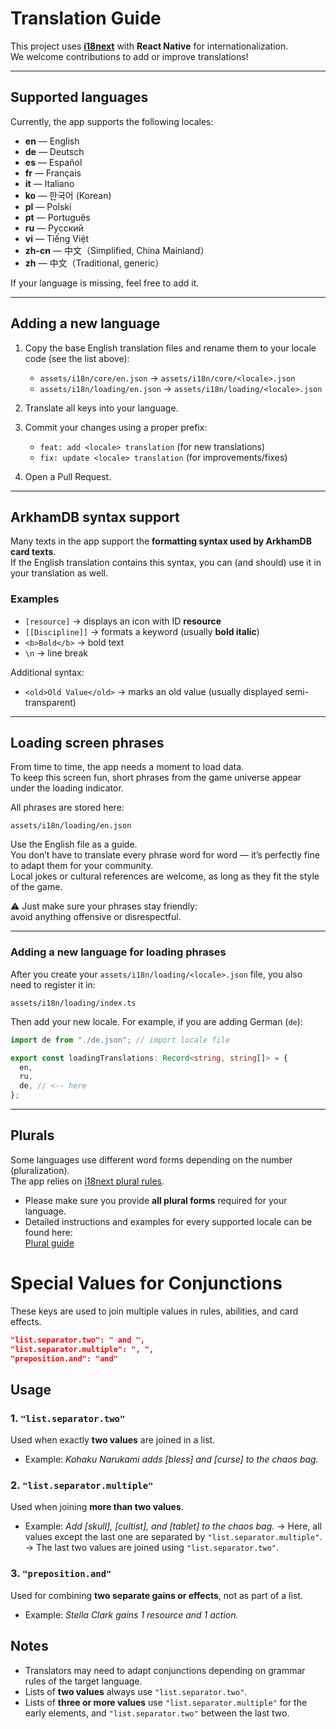# Translation Guide

This project uses **[i18next](https://www.i18next.com/)** with **React Native** for internationalization.  
We welcome contributions to add or improve translations!

---

## Supported languages

Currently, the app supports the following locales:

- **en** — English  
- **de** — Deutsch  
- **es** — Español  
- **fr** — Français  
- **it** — Italiano  
- **ko** — 한국어 (Korean)
- **pl** — Polski  
- **pt** — Português  
- **ru** — Русский  
- **vi** — Tiếng Việt  
- **zh-cn** — 中文（Simplified, China Mainland）  
- **zh** — 中文（Traditional, generic）

If your language is missing, feel free to add it.

---

## Adding a new language

1. Copy the base English translation files and rename them to your locale code (see the list above):

   - `assets/i18n/core/en.json` → `assets/i18n/core/<locale>.json`  
   - `assets/i18n/loading/en.json` → `assets/i18n/loading/<locale>.json`

2. Translate all keys into your language.

3. Commit your changes using a proper prefix:

   - `feat: add <locale> translation` (for new translations)  
   - `fix: update <locale> translation` (for improvements/fixes)

4. Open a Pull Request.

---

## ArkhamDB syntax support

Many texts in the app support the **formatting syntax used by ArkhamDB card texts**.  
If the English translation contains this syntax, you can (and should) use it in your translation as well.

### Examples

- `[resource]` → displays an icon with ID **resource**  
- `[[Discipline]]` → formats a keyword (usually **bold italic**)  
- `<b>Bold</b>` → bold text  
- `\n` → line break  

Additional syntax:

- `<old>Old Value</old>` → marks an old value (usually displayed semi-transparent)

---

## Loading screen phrases

From time to time, the app needs a moment to load data.  
To keep this screen fun, short phrases from the game universe appear under the loading indicator.

All phrases are stored here:

```
assets/i18n/loading/en.json
```


Use the English file as a guide.  
You don’t have to translate every phrase word for word — it’s perfectly fine to adapt them for your community.  
Local jokes or cultural references are welcome, as long as they fit the style of the game.  

⚠️ Just make sure your phrases stay friendly:  
avoid anything offensive or disrespectful.

---

### Adding a new language for loading phrases

After you create your `assets/i18n/loading/<locale>.json` file, you also need to register it in:

```
assets/i18n/loading/index.ts
```

Then add your new locale. For example, if you are adding German (`de`):

```ts
import de from "./de.json"; // import locale file

export const loadingTranslations: Record<string, string[]> = {
  en,
  ru,
  de, // <-- here
};

```

---

## Plurals

Some languages use different word forms depending on the number (pluralization).  
The app relies on [i18next plural rules](https://www.i18next.com/translation-function/plurals).  

- Please make sure you provide **all plural forms** required for your language.  
- Detailed instructions and examples for every supported locale can be found here:  
[Plural guide](./plurals.md)

# Special Values for Conjunctions

These keys are used to join multiple values in rules, abilities, and card effects.

```json
"list.separator.two": " and ",
"list.separator.multiple": ", ",
"preposition.and": "and"
```

## Usage

### 1. `"list.separator.two"`

Used when exactly **two values** are joined in a list.

* Example:
  *Kohaku Narukami adds \[bless] and \[curse] to the chaos bag.*

### 2. `"list.separator.multiple"`

Used when joining **more than two values**.

* Example:
  *Add \[skull], \[cultist], and \[tablet] to the chaos bag.*
  → Here, all values except the last one are separated by `"list.separator.multiple"`.
  → The last two values are joined using `"list.separator.two"`.

### 3. `"preposition.and"`

Used for combining **two separate gains or effects**, not as part of a list.

* Example:
  *Stella Clark gains 1 resource and 1 action.*

## Notes

* Translators may need to adapt conjunctions depending on grammar rules of the target language.
* Lists of **two values** always use `"list.separator.two"`.
* Lists of **three or more values** use `"list.separator.multiple"` for the early elements, and `"list.separator.two"` between the last two.
